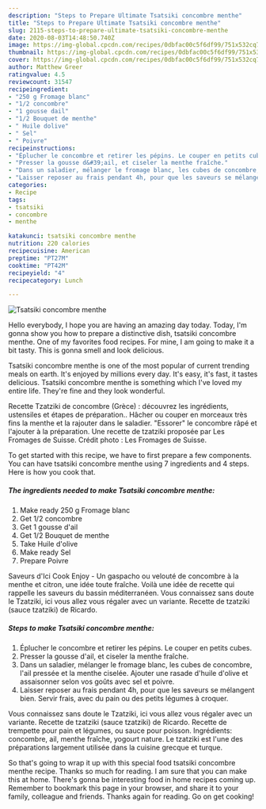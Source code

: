 ```yaml
---
description: "Steps to Prepare Ultimate Tsatsiki concombre menthe"
title: "Steps to Prepare Ultimate Tsatsiki concombre menthe"
slug: 2115-steps-to-prepare-ultimate-tsatsiki-concombre-menthe
date: 2020-08-03T14:48:50.740Z
image: https://img-global.cpcdn.com/recipes/0dbfac00c5f6df99/751x532cq70/tsatsiki-concombre-menthe-photo-principale-de-la-recette.jpg
thumbnail: https://img-global.cpcdn.com/recipes/0dbfac00c5f6df99/751x532cq70/tsatsiki-concombre-menthe-photo-principale-de-la-recette.jpg
cover: https://img-global.cpcdn.com/recipes/0dbfac00c5f6df99/751x532cq70/tsatsiki-concombre-menthe-photo-principale-de-la-recette.jpg
author: Matthew Greer
ratingvalue: 4.5
reviewcount: 31547
recipeingredient:
- "250 g Fromage blanc"
- "1/2 concombre"
- "1 gousse dail"
- "1/2 Bouquet de menthe"
- " Huile dolive"
- " Sel"
- " Poivre"
recipeinstructions:
- "Éplucher le concombre et retirer les pépins. Le couper en petits cubes."
- "Presser la gousse d&#39;ail, et ciseler la menthe fraîche."
- "Dans un saladier, mélanger le fromage blanc, les cubes de concombre, l&#39;ail pressée et la menthe ciselée. Ajouter une rasade d&#39;huile d&#39;olive et assaisonner selon vos goûts avec sel et poivre."
- "Laisser reposer au frais pendant 4h, pour que les saveurs se mélangent bien. Servir frais, avec du pain ou des petits légumes à croquer."
categories:
- Recipe
tags:
- tsatsiki
- concombre
- menthe

katakunci: tsatsiki concombre menthe 
nutrition: 220 calories
recipecuisine: American
preptime: "PT27M"
cooktime: "PT42M"
recipeyield: "4"
recipecategory: Lunch

---
```



![Tsatsiki concombre menthe](https://img-global.cpcdn.com/recipes/0dbfac00c5f6df99/751x532cq70/tsatsiki-concombre-menthe-photo-principale-de-la-recette.jpg)

Hello everybody, I hope you are having an amazing day today. Today, I'm gonna show you how to prepare a distinctive dish, tsatsiki concombre menthe. One of my favorites food recipes. For mine, I am going to make it a bit tasty. This is gonna smell and look delicious.

Tsatsiki concombre menthe is one of the most popular of current trending meals on earth. It's enjoyed by millions every day. It's easy, it's fast, it tastes delicious. Tsatsiki concombre menthe is something which I've loved my entire life. They're fine and they look wonderful.

Recette Tzatziki de concombre (Grèce) : découvrez les ingrédients, ustensiles et étapes de préparation.. Hâcher ou couper en morceaux très fins la menthe et la rajouter dans le saladier. &#34;Essorer&#34; le concombre râpé et l&#39;ajouter à la préparation. Une recette de tzatziki proposée par Les Fromages de Suisse. Crédit photo : Les Fromages de Suisse.


To get started with this recipe, we have to first prepare a few components. You can have tsatsiki concombre menthe using 7 ingredients and 4 steps. Here is how you cook that.

<!--inarticleads1-->

##### The ingredients needed to make Tsatsiki concombre menthe:

1. Make ready 250 g Fromage blanc
1. Get 1/2 concombre
1. Get 1 gousse d&#39;ail
1. Get 1/2 Bouquet de menthe
1. Take  Huile d&#39;olive
1. Make ready  Sel
1. Prepare  Poivre


Saveurs d&#39;Ici Cook Enjoy - Un gaspacho ou velouté de concombre à la menthe et citron, une idée toute fraîche. Voilà une idée de recette qui rappelle les saveurs du bassin méditerranéen. Vous connaissez sans doute le Tzatziki, ici vous allez vous régaler avec un variante. Recette de tzatziki (sauce tzatziki) de Ricardo. 

<!--inarticleads2-->

##### Steps to make Tsatsiki concombre menthe:

1. Éplucher le concombre et retirer les pépins. Le couper en petits cubes.
1. Presser la gousse d&#39;ail, et ciseler la menthe fraîche.
1. Dans un saladier, mélanger le fromage blanc, les cubes de concombre, l&#39;ail pressée et la menthe ciselée. Ajouter une rasade d&#39;huile d&#39;olive et assaisonner selon vos goûts avec sel et poivre.
1. Laisser reposer au frais pendant 4h, pour que les saveurs se mélangent bien. Servir frais, avec du pain ou des petits légumes à croquer.


Vous connaissez sans doute le Tzatziki, ici vous allez vous régaler avec un variante. Recette de tzatziki (sauce tzatziki) de Ricardo. Recette de trempette pour pain et légumes, ou sauce pour poisson. Ingrédients: concombre, ail, menthe fraîche, yogourt nature. Le tzatziki est l&#39;une des préparations largement utilisée dans la cuisine grecque et turque. 

So that's going to wrap it up with this special food tsatsiki concombre menthe recipe. Thanks so much for reading. I am sure that you can make this at home. There's gonna be interesting food in home recipes coming up. Remember to bookmark this page in your browser, and share it to your family, colleague and friends. Thanks again for reading. Go on get cooking!

